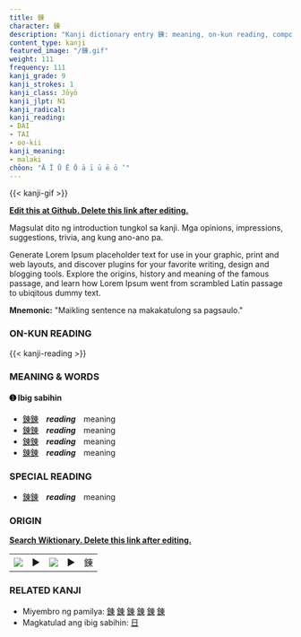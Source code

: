 ```yaml
---
title: 錬
character: 錬
description: "Kanji dictionary entry 錬: meaning, on-kun reading, compounds, origin, related kanji"
content_type: kanji
featured_image: "/錬.gif"
weight: 111
frequency: 111
kanji_grade: 9
kanji_strokes: 1
kanji_class: Jōyō
kanji_jlpt: N1
kanji_radical: 
kanji_reading: 
- DAI
- TAI
- oo-kii
kanji_meaning:
- malaki
chōon: "Ā Ī Ū Ē Ō ā ī ū ē ō ’"
---
```

[//]: # (Don't edit the line below. Kanji animated GIF code is automatically generated.)
{{< kanji-gif >}}

[//]: # (Edit below this line.)

**[Edit this at Github. Delete this link after editing.](https://github.com/tim0g/tim/tree/main/content/kanji/錬/index.md)**

Magsulat dito ng introduction tungkol sa kanji. Mga opinions, impressions, suggestions, trivia, ang kung ano-ano pa.

Generate Lorem Ipsum placeholder text for use in your graphic, print and web layouts, and discover plugins for your favorite writing, design and blogging tools. Explore the origins, history and meaning of the famous passage, and learn how Lorem Ipsum went from scrambled Latin passage to ubiqitous dummy text.
 
**Mnemonic:** "Maikling sentence na makakatulong sa pagsaulo."

### ON-KUN READING

[//]: # (Don't edit the line below. ON-KUN READING code is automatically generated.)
{{< kanji-reading >}}

### MEANING & WORDS

#### ➊ **Ibig sabihin**
  - [錬](../錬)[錬](../錬)　***reading***　meaning
  - [錬](../錬)[錬](../錬)　***reading***　meaning
  - [錬](../錬)[錬](../錬)　***reading***　meaning
  - [錬](../錬)[錬](../錬)　***reading***　meaning

### SPECIAL READING
  - [錬](../錬)[錬](../錬)　***reading***　meaning

### ORIGIN

**[Search Wiktionary. Delete this link after editing.](https://wiktionary.org/wiki/錬)**
<table class="kanji-table"><tr><td>
<img src="60px-錬-bronze.svg.png">
</td><td>▶</td><td>
<img src="60px-錬-oracle.svg.png">
</td><td>▶</td>
<td class="kanji-origin">錬</td>
</tr></table>

### RELATED KANJI
- Miyembro ng pamilya: [錬](../錬) [錬](../錬) [錬](../錬) [錬](../錬) [錬](../錬) [錬](../錬)
- Magkatulad ang ibig sabihin: [日](../日)
